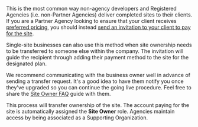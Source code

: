This is the most common way non-agency developers and Registered Agencies (i.e. non-Partner Agencies) deliver completed sites to their clients. If you are a Partner Agency looking to ensure that your client receives [preferred pricing](https://pantheon.io/plans/agency-preferred-pricing), you should instead [send an invitation to your client to pay for the site](/add-client-site/#send-an-invitation-to-pay-to-share-preferred-pricing).

Single-site businesses can also use this method when site ownership needs to be transferred to someone else within the company. The invitation will guide the recipient through adding their payment method to the site for the designated plan.

We recommend communicating with the business owner well in advance of sending a transfer request. It's a good idea to have them notify you once they've upgraded so you can continue the going live procedure. Feel free to share the [Site Owner FAQ](/site-owner-faq) guide with them.

<Alert title="Warning" type="warning">

This process will transfer ownership of the site. The account paying for the site is automatically assigned the **Site Owner** role. Agencies maintain access by being associated as a Supporting Organization.

</Alert>
